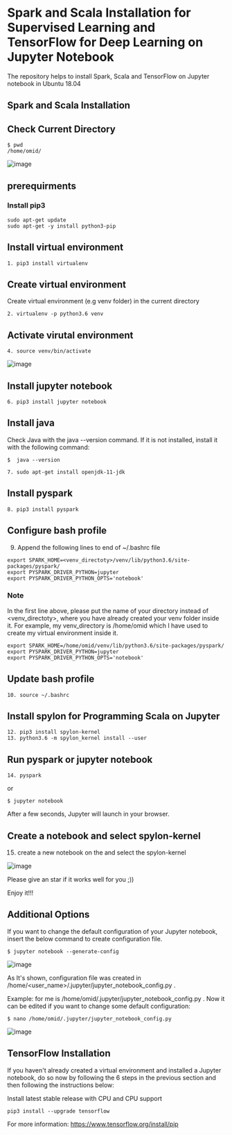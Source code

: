 # Spark and Scala Installation for Supervised Learning and TensorFlow for Deep Learning on Jupyter Notebook
The repository helps to install Spark, Scala and TensorFlow on Jupyter notebook in Ubuntu 18.04

## Spark and Scala Installation 
## Check Current Directory
```
$ pwd
/home/omid/
```
![image](https://user-images.githubusercontent.com/87664653/142626395-9be03569-5869-4db5-a6bf-33fcf83439c2.png)
## prerequirments  
### Install pip3
```
sudo apt-get update
sudo apt-get -y install python3-pip
```
## Install virtual environment
```
1. pip3 install virtualenv
```
## Create virtual environment 

Create virtual environment (e.g venv folder) in the current directory
```
2. virtualenv -p python3.6 venv
```
## Activate virutal environment
```
4. source venv/bin/activate
```
![image](https://user-images.githubusercontent.com/87664653/142626953-4565452b-434d-4f6c-8ecb-abf59f1d5ac3.png)

## Install jupyter notebook
```
6. pip3 install jupyter notebook
```
## Install java 
Check Java with the java --version command. If it is not installed, install it with the following command:
```
$  java --version
```
```
7. sudo apt-get install openjdk-11-jdk
```
## Install pyspark
```
8. pip3 install pyspark
```
## Configure bash profile
9. Append the following lines to end of ~/.bashrc file
```
export SPARK_HOME=<venv_directoty>/venv/lib/python3.6/site-packages/pyspark/
export PYSPARK_DRIVER_PYTHON=jupyter
export PYSPARK_DRIVER_PYTHON_OPTS='notebook'
```
### Note 
In the first line above, please put the name of your directory instead of <venv_directoty>, where you have already created your venv folder inside it. For example, my venv_directory is /home/omid which I have used to create my virtual environment inside it. 
```
export SPARK_HOME=/home/omid/venv/lib/python3.6/site-packages/pyspark/
export PYSPARK_DRIVER_PYTHON=jupyter
export PYSPARK_DRIVER_PYTHON_OPTS='notebook'
```
## Update bash profile
```
10. source ~/.bashrc
```
## Install spylon for Programming Scala on Jupyter 
```
12. pip3 install spylon-kernel
13. python3.6 -m spylon_kernel install --user
```
## Run pyspark or jupyter notebook
```
14. pyspark 

```
or 

```
$ jupyter notebook
```
After a few seconds, Jupyter will launch in your browser.
## Create a notebook and select spylon-kernel
15. create a new notebook on the and select the spylon-kernel

![image](https://user-images.githubusercontent.com/87664653/142623665-02eb4dc8-2847-4d9b-aad0-a2303020a4a5.png)

Please give an star if it works well for you ;))

Enjoy it!!! 

## Additional Options
If you want to change the default configuration of your Jupyter notebook, insert the below command to create configuration file.
```
$ jupyter notebook --generate-config
```
![image](https://user-images.githubusercontent.com/87664653/142846219-567bc776-361d-4263-a242-b2f1d16bac87.png)

As It's shown, configuration file was created in /home/<user_name>/.jupyter/jupyter_notebook_config.py .

Example: for me is /home/omid/.jupyter/jupyter_notebook_config.py . Now it can be edited if you want to change some default configuration: 
```
$ nano /home/omid/.jupyter/jupyter_notebook_config.py
```
![image](https://user-images.githubusercontent.com/87664653/142846608-961d6aef-32fa-4eee-98e2-a05f61166bff.png)

## TensorFlow Installation 

If you haven't already created a virtual environment and installed a Jupyter notebook, do so now by following the 6 steps in the previous section and then following the instructions below:

Install latest stable release with CPU and CPU support

```
pip3 install --upgrade tensorflow
```
For more information: https://www.tensorflow.org/install/pip
